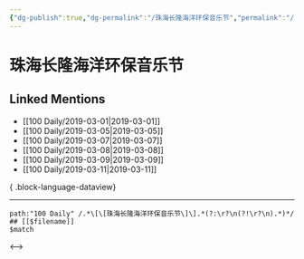 ```yaml
---
{"dg-publish":true,"dg-permalink":"/珠海长隆海洋环保音乐节","permalink":"/珠海长隆海洋环保音乐节/","created":"2022-12-22T15:10:33.000+08:00","updated":"2023-04-10T16:26:50.000+08:00"}
---
```


# 珠海长隆海洋环保音乐节

## Linked Mentions
- [[100 Daily/2019-03-01\|2019-03-01]]
- [[100 Daily/2019-03-05\|2019-03-05]]
- [[100 Daily/2019-03-07\|2019-03-07]]
- [[100 Daily/2019-03-08\|2019-03-08]]
- [[100 Daily/2019-03-09\|2019-03-09]]
- [[100 Daily/2019-03-11\|2019-03-11]]

{ .block-language-dataview}

---

```expander
path:"100 Daily" /.*\[\[珠海长隆海洋环保音乐节\]\].*(?:\r?\n(?!\r?\n).*)*/
## [[$filename]]
$match
```

<-->